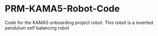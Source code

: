 # PRM-KAMA5-Robot-Code
Code for the KAMA5 onboarding project robot. This robot is a inverted pendulum self balancing robot
